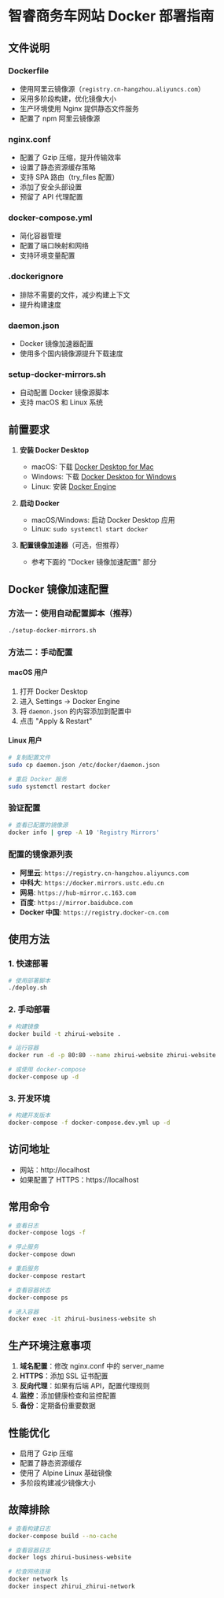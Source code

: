 # 智睿商务车网站 Docker 部署指南

## 文件说明

### Dockerfile
- 使用阿里云镜像源（`registry.cn-hangzhou.aliyuncs.com`）
- 采用多阶段构建，优化镜像大小
- 生产环境使用 Nginx 提供静态文件服务
- 配置了 npm 阿里云镜像源

### nginx.conf
- 配置了 Gzip 压缩，提升传输效率
- 设置了静态资源缓存策略
- 支持 SPA 路由（try_files 配置）
- 添加了安全头部设置
- 预留了 API 代理配置

### docker-compose.yml
- 简化容器管理
- 配置了端口映射和网络
- 支持环境变量配置

### .dockerignore
- 排除不需要的文件，减少构建上下文
- 提升构建速度

### daemon.json
- Docker 镜像加速器配置
- 使用多个国内镜像源提升下载速度

### setup-docker-mirrors.sh
- 自动配置 Docker 镜像源脚本
- 支持 macOS 和 Linux 系统

## 前置要求

1. **安装 Docker Desktop**
   - macOS: 下载 [Docker Desktop for Mac](https://docs.docker.com/desktop/mac/install/)
   - Windows: 下载 [Docker Desktop for Windows](https://docs.docker.com/desktop/windows/install/)
   - Linux: 安装 [Docker Engine](https://docs.docker.com/engine/install/)

2. **启动 Docker**
   - macOS/Windows: 启动 Docker Desktop 应用
   - Linux: `sudo systemctl start docker`

3. **配置镜像加速器**（可选，但推荐）
   - 参考下面的 "Docker 镜像加速配置" 部分

## Docker 镜像加速配置

### 方法一：使用自动配置脚本（推荐）
```bash
./setup-docker-mirrors.sh
```

### 方法二：手动配置

#### macOS 用户
1. 打开 Docker Desktop
2. 进入 Settings → Docker Engine
3. 将 `daemon.json` 的内容添加到配置中
4. 点击 "Apply & Restart"

#### Linux 用户
```bash
# 复制配置文件
sudo cp daemon.json /etc/docker/daemon.json

# 重启 Docker 服务
sudo systemctl restart docker
```

### 验证配置
```bash
# 查看已配置的镜像源
docker info | grep -A 10 'Registry Mirrors'
```

### 配置的镜像源列表
- **阿里云**: `https://registry.cn-hangzhou.aliyuncs.com`
- **中科大**: `https://docker.mirrors.ustc.edu.cn`
- **网易**: `https://hub-mirror.c.163.com`
- **百度**: `https://mirror.baidubce.com`
- **Docker 中国**: `https://registry.docker-cn.com`

## 使用方法

### 1. 快速部署
```bash
# 使用部署脚本
./deploy.sh
```

### 2. 手动部署
```bash
# 构建镜像
docker build -t zhirui-website .

# 运行容器
docker run -d -p 80:80 --name zhirui-website zhirui-website

# 或使用 docker-compose
docker-compose up -d
```

### 3. 开发环境
```bash
# 构建开发版本
docker-compose -f docker-compose.dev.yml up -d
```

## 访问地址
- 网站：http://localhost
- 如果配置了 HTTPS：https://localhost

## 常用命令

```bash
# 查看日志
docker-compose logs -f

# 停止服务
docker-compose down

# 重启服务
docker-compose restart

# 查看容器状态
docker-compose ps

# 进入容器
docker exec -it zhirui-business-website sh
```

## 生产环境注意事项

1. **域名配置**：修改 nginx.conf 中的 server_name
2. **HTTPS**：添加 SSL 证书配置
3. **反向代理**：如果有后端 API，配置代理规则
4. **监控**：添加健康检查和监控配置
5. **备份**：定期备份重要数据

## 性能优化

- 启用了 Gzip 压缩
- 配置了静态资源缓存
- 使用了 Alpine Linux 基础镜像
- 多阶段构建减少镜像大小

## 故障排除

```bash
# 查看构建日志
docker-compose build --no-cache

# 查看容器日志
docker logs zhirui-business-website

# 检查网络连接
docker network ls
docker inspect zhirui_zhirui-network
```
